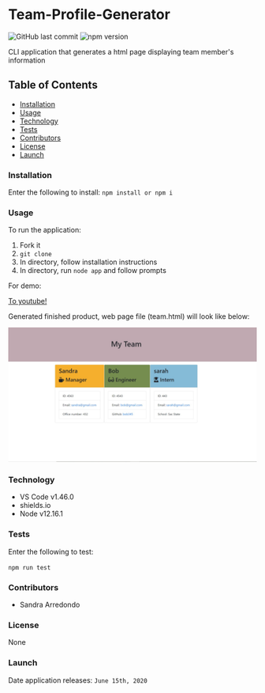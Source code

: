 # Team-Profile-Generator

![GitHub last commit](https://img.shields.io/github/last-commit/salpharre/Team-Profile-Generator) ![npm version](https://badge.fury.io/js/inquirer.svg)

CLI application that generates a html page displaying team member's information

## Table of Contents

* [Installation](#installation)
* [Usage](#usage)
* [Technology](#technology)
* [Tests](#tests)
* [Contributors](#contributors)
* [License](#license)
* [Launch](#launch)

### Installation

Enter the following to install:
`npm install or npm i`

### Usage

To run the application:
1. Fork it
2. `git clone`
3. In directory, follow installation instructions
4. In directory, run `node app` and follow prompts

For demo:

[To youtube!](https://youtu.be/2Kp1rXdKbsU)

Generated finished product, web page file (team.html) will look like below:

![example](https://github.com/salpharre/Team-Profile-Generator/blob/master/img/finishedproduct.jpg)


### Technology

* VS Code v1.46.0
* shields.io
* Node v12.16.1

### Tests

Enter the following to test:

`npm run test`

### Contributors

* Sandra Arredondo

### License

None

### Launch

Date application releases: `June 15th, 2020`
